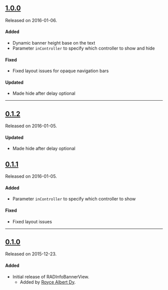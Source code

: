 ## [1.0.0](https://github.com/rad182/RADInfoBannerView/releases/tag/1.0.0)
Released on 2016-01-06.

#### Added
- Dynamic banner height base on the text
- Parameter `inController` to specify which controller to show and hide

#### Fixed
- Fixed layout issues for opaque navigation bars

#### Updated
- Made hide after delay optional

---

## [0.1.2](https://github.com/rad182/RADInfoBannerView/releases/tag/0.1.2)
Released on 2016-01-05.

#### Updated
- Made hide after delay optional

## [0.1.1](https://github.com/rad182/RADInfoBannerView/releases/tag/0.1.1)
Released on 2016-01-05.

#### Added
- Parameter `inController` to specify which controller to show

#### Fixed
- Fixed layout issues

---

## [0.1.0](https://github.com/rad182/RADInfoBannerView/releases/tag/0.1.0)
Released on 2015-12-23.

#### Added
- Initial release of RADInfoBannerView.
  - Added by [Royce Albert Dy](https://github.com/rad182).
